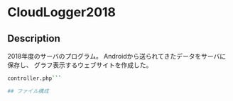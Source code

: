 # CloudLogger2018

## Description
2018年度のサーバのプログラム。
Androidから送られてきたデータをサーバに保存し、
グラフ表示するウェブサイトを作成した。

```sh
controller.php```

## ファイル構成
